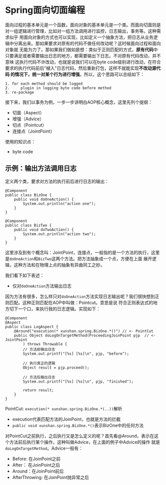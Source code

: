 <!--几个方面：

1. aop核心概念与实现流程
2. aop常见应用场景与实现

-->

# Spring面向切面编程

面向过程的基本单元是一个函数，面向对象的基本单元是一个类。而面向切面则是对一组逻辑进行管理，比如对一组方法调用进行监控，日志输出，事务等。这种需求似乎
用面向对象的方式也可以实现，比如定义一个抽象方法，把日志从业务逻辑中分离出来。那如果要求对原有的代码不做任何改动呢？这时候面向过程和面向对象就
无能为力了。那如果我们做如是想：类似于正则匹配的方式，**原有代码**中只要满足或者需要输出日志的地方，都需要输出下日志。不对原有代码改动，并不意味
这执行代码不许改动，也就是说我们可以在byte code级别进行改动，在符合要求的执行代码前后"植入"日志代码，然后重新打包，这样不就能实现**不改动源代码
的情况下，统一对某个行为进行增强**。所以，这个思路可以总结如下：

```
1. for each method should be logged
2.     plugin in logging byte code before method
3. re-package
```

接下来，我们以事务为例，一步一步讲明白AOP核心概念，这里先列个提纲：

- 切面（Aspect）
- 增强（Advice）
- 切点（Pointcut）
- 连接点（JointPoint）

使用的知识点：

- byte code

## 示例：输出方法调用日志

定义两个类，要求对方法的执行前后进行日志的输出：

```
@Component
public class BizOne {
	public void doOneAction() {
		System.out.println("action one");
	}
}

@Component
public class BizTwo {
	public void doTwoAction() {
		System.out.println("action two");
	}
}
```

这里涉及到有个概念叫：JointPoint，连接点，一般指的是一个方法的执行，这里是`doOneAction`和`BizTwo`这两个方法。把方法抽象成一个点，方便在上面
展开逻辑，这种方法和在物理上点的抽象有异曲同工之妙。

我们看下如下表述：

- 仅对`doOneAction`方法输出日志

因为方法有很多，怎么样只对`doOneAction`方法实现日志输出呢？我们很快想到正则匹配。这种正则匹配在AOP中叫做：Pointcut。意思是说
符合正则表达式的地方切下一个口，来执行我的日志逻辑。实现如下：

```
@Component
@Aspect
public class LogAspect {
	@Around("execution(* xunshan.spring.BizOne.*()") // <- PointCut
	public Object doLogOnTargetMethod(ProceedingJoinPoint pjp  // <- JointPoint
	    ) throws Throwable {
		// 方法前输出日志
		System.out.printf("[%s] [%s]\n", pjp, "before");

		// 执行真正的逻辑
		Object result = pjp.proceed();

		// 方法后输出日志
		System.out.printf("[%s] [%s]\n", pjp, "finished");

		return result;
	}
}
```

PointCut: `execution(* xunshan.spring.BizOne.*(..))`解析

- execution代表匹配方法的JoinPoint，也就是方法的拦截
- `public void xunshan.spring.BizOne.*()`表示BizOne中的任何方法

对PointCut之前执行，之后执行又是怎么定义的呢？首先看@Around，表示在这个方法前后执行某个操作，这种叫做Advice，在上面的例子中Advice的操作
就是`doLogOnTargetMethod`。Advice一般有：

- Before: 在JoinPoint之前
- After： 在JoinPoint之后
- Around：在JoinPoint前后
- AfterThrowing: 在JoinPoint抛异常之后

